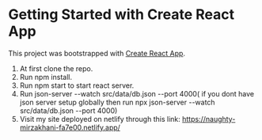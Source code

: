 # Getting Started with Create React App

This project was bootstrapped with [Create React App](https://github.com/facebook/create-react-app).
1. At first clone the repo.
2. Run npm install. 
3. Run npm start to start react server.
4. Run json-server --watch src/data/db.json --port 4000( if you dont have json server setup globally then run npx json-server --watch src/data/db.json --port 4000)
5. Visit my site deployed on netlify through this link: https://naughty-mirzakhani-fa7e00.netlify.app/
